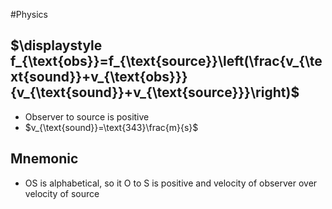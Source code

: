 #Physics 
## $\displaystyle f_{\text{obs}}=f_{\text{source}}\left(\frac{v_{\text{sound}}+v_{\text{obs}}}{v_{\text{sound}}+v_{\text{source}}}\right)$
* Observer to source is positive
* $v_{\text{sound}}=\text{343}\frac{m}{s}$
## Mnemonic
* OS is alphabetical, so it O to S is positive and  velocity of observer over velocity of source